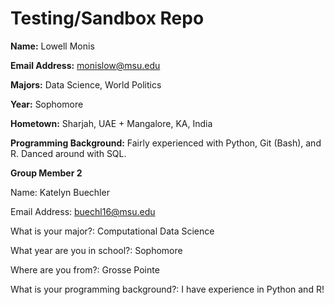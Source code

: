 # Testing/Sandbox Repo

**Name:** Lowell Monis

**Email Address:** monislow@msu.edu

**Majors:** Data Science, World Politics

**Year:** Sophomore

**Hometown:** Sharjah, UAE + Mangalore, KA, India

**Programming Background:** Fairly experienced with Python, Git (Bash), and R. Danced around with SQL.


**Group Member 2**

Name: Katelyn Buechler

Email Address: buechl16@msu.edu

What is your major?: Computational Data Science

What year are you in school?: Sophomore

Where are you from?: Grosse Pointe

What is your programming background?: I have experience in Python and R!
